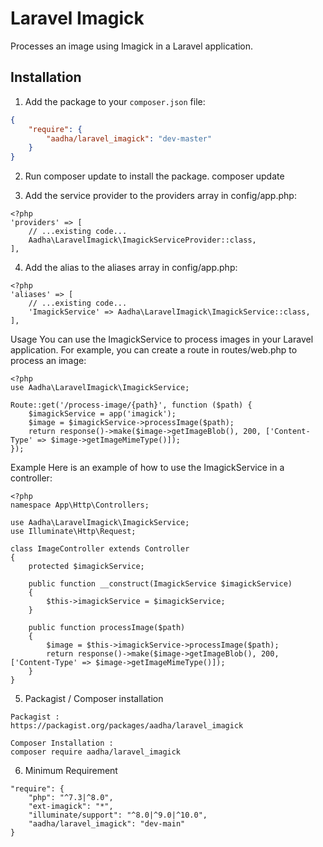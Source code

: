 # Laravel Imagick

Processes an image using Imagick in a Laravel application.

## Installation

1. Add the package to your `composer.json` file:

```json
{
    "require": {
        "aadha/laravel_imagick": "dev-master"
    }
}
```

2. Run composer update to install the package.
composer update

3. Add the service provider to the providers array in config/app.php:
```
<?php
'providers' => [
    // ...existing code...
    Aadha\LaravelImagick\ImagickServiceProvider::class,
],
```

4. Add the alias to the aliases array in config/app.php:

```
<?php
'aliases' => [
    // ...existing code...
    'ImagickService' => Aadha\LaravelImagick\ImagickService::class,
],
```

Usage
You can use the ImagickService to process images in your Laravel application. For example, you can create a route in routes/web.php to process an image:
```
<?php
use Aadha\LaravelImagick\ImagickService;

Route::get('/process-image/{path}', function ($path) {
    $imagickService = app('imagick');
    $image = $imagickService->processImage($path);
    return response()->make($image->getImageBlob(), 200, ['Content-Type' => $image->getImageMimeType()]);
});
```

Example
Here is an example of how to use the ImagickService in a controller:

```
<?php
namespace App\Http\Controllers;

use Aadha\LaravelImagick\ImagickService;
use Illuminate\Http\Request;

class ImageController extends Controller
{
    protected $imagickService;

    public function __construct(ImagickService $imagickService)
    {
        $this->imagickService = $imagickService;
    }

    public function processImage($path)
    {
        $image = $this->imagickService->processImage($path);
        return response()->make($image->getImageBlob(), 200, ['Content-Type' => $image->getImageMimeType()]);
    }
}
```

5. Packagist / Composer installation
```
Packagist :
https://packagist.org/packages/aadha/laravel_imagick

Composer Installation :
composer require aadha/laravel_imagick
```

6. Minimum Requirement
```
"require": {
    "php": "^7.3|^8.0",
    "ext-imagick": "*",
    "illuminate/support": "^8.0|^9.0|^10.0",
    "aadha/laravel_imagick": "dev-main"
}
```
